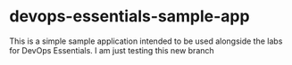 # devops-essentials-sample-app

This is a simple sample application intended to be used alongside the labs for DevOps Essentials.
I am just testing this new branch
